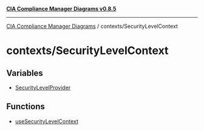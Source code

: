 [**CIA Compliance Manager Diagrams v0.8.5**](../../README.md)

***

[CIA Compliance Manager Diagrams](../../modules.md) / contexts/SecurityLevelContext

# contexts/SecurityLevelContext

## Variables

- [SecurityLevelProvider](variables/SecurityLevelProvider.md)

## Functions

- [useSecurityLevelContext](functions/useSecurityLevelContext.md)
